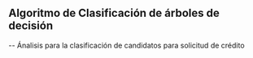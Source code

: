 ## Algoritmo de Clasificación de árboles de decisión

--
Ánalisis para la clasificación de candidatos para solicitud de crédito
